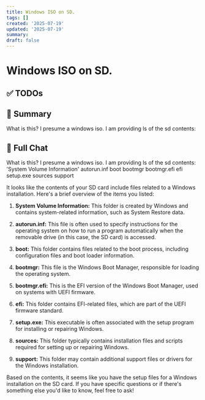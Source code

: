 ```yaml
---
title: Windows ISO on SD.
tags: []
created: '2025-07-19'
updated: '2025-07-19'
summary:
draft: false
---
```


# Windows ISO on SD.

## ✅ TODOs


## 📌 Summary
What is this? I presume a windows iso. I am providing ls of the sd contents:

## 🧠 Full Chat


What is this? I presume a windows iso. I am providing ls of the sd contents:
'System Volume Information'   autorun.inf   boot   bootmgr   bootmgr.efi   efi   setup.exe   sources   support

It looks like the contents of your SD card include files related to a Windows installation. Here's a brief overview of the items you listed:

1. **System Volume Information:** This folder is created by Windows and contains system-related information, such as System Restore data.

2. **autorun.inf:** This file is often used to specify instructions for the operating system on how to run a program automatically when the removable drive (in this case, the SD card) is accessed.

3. **boot:** This folder contains files related to the boot process, including configuration files and boot loader information.

4. **bootmgr:** This file is the Windows Boot Manager, responsible for loading the operating system.

5. **bootmgr.efi:** This is the EFI version of the Windows Boot Manager, used on systems with UEFI firmware.

6. **efi:** This folder contains EFI-related files, which are part of the UEFI firmware standard.

7. **setup.exe:** This executable is often associated with the setup program for installing or repairing Windows.

8. **sources:** This folder typically contains installation files and scripts required for setting up or repairing Windows.

9. **support:** This folder may contain additional support files or drivers for the Windows installation.

Based on the contents, it seems like you have the setup files for a Windows installation on the SD card. If you have specific questions or if there's something else you'd like to know, feel free to ask!